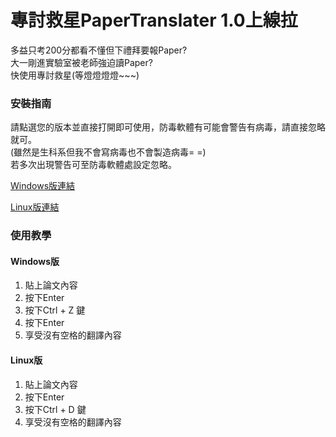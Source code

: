 # 專討救星PaperTranslater 1.0上線拉

多益只考200分都看不懂但下禮拜要報Paper?<BR>
大一剛進實驗室被老師強迫讀Paper?<BR>
快使用專討救星(等燈燈燈燈~~~)<BR>

### 安裝指南
請點選您的版本並直接打開即可使用，防毒軟體有可能會警告有病毒，請直接忽略就可。<BR>
(雖然是生科系但我不會寫病毒也不會製造病毒= =)<BR>
若多次出現警告可至防毒軟體處設定忽略。<BR>

[Windows版連結](https://drive.google.com/file/d/18vi19gHzyls1Cri4RyKIwr2q15Lj9GO3/view?usp=sharing) <BR>

[Linux版連結](https://drive.google.com/file/d/1G12WzAqwHrgwlqGxKdXmTgrb8ooXR7xv/view?usp=sharing)<BR>

  
### 使用教學

#### Windows版
  
1. 貼上論文內容
2. 按下Enter
3. 按下Ctrl + Z 鍵
4. 按下Enter
5. 享受沒有空格的翻譯內容
  
#### Linux版
1. 貼上論文內容
2. 按下Enter
3. 按下Ctrl + D 鍵
4. 享受沒有空格的翻譯內容
